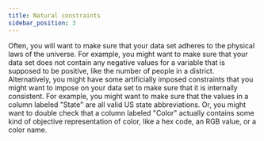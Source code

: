 ```yaml
---
title: Natural constraints
sidebar_position: 3
---
```


Often, you will want to make sure that your data set adheres to the physical laws of the universe. For example, you might want to make sure that your data set does not contain any negative values for a variable that is supposed to be positive, like the number of people in a district. Alternatively, you might have some artificially imposed constraints that you might want to impose on your data set to make sure that it is internally consistent. For example, you might want to make sure that the values in a column labeled "State" are all valid US state abbreviations. Or, you might want to double check that a column labeled "Color" actually contains some kind of objective representation of color, like a hex code, an RGB value, or a color name.